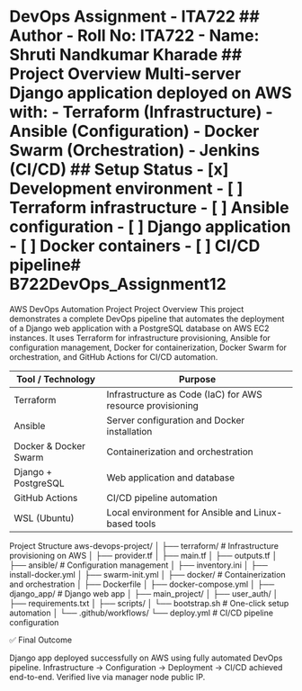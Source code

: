 # DevOps Assignment - ITA722 ## Author - Roll No: ITA722 - Name: Shruti Nandkumar Kharade ## Project Overview Multi-server Django application deployed on AWS with: - Terraform (Infrastructure) - Ansible (Configuration) - Docker Swarm (Orchestration) - Jenkins (CI/CD) ## Setup Status - [x] Development environment - [ ] Terraform infrastructure - [ ] Ansible configuration - [ ] Django application - [ ] Docker containers - [ ] CI/CD pipeline# B722DevOps_Assignment12
AWS DevOps Automation Project
Project Overview
This project demonstrates a complete DevOps pipeline that automates the deployment of a Django web application with a PostgreSQL database on AWS EC2 instances.
It uses Terraform for infrastructure provisioning, Ansible for configuration management, Docker for containerization, Docker Swarm for orchestration, and GitHub Actions for CI/CD automation.

| Tool / Technology         | Purpose                                                    |
| ------------------------- | ---------------------------------------------------------- |
| Terraform                 | Infrastructure as Code (IaC) for AWS resource provisioning |
| Ansible                   | Server configuration and Docker installation               |
| Docker & Docker Swarm     | Containerization and orchestration                         |
| Django + PostgreSQL       | Web application and database                               |
| GitHub Actions            | CI/CD pipeline automation                                  |
| WSL (Ubuntu)              | Local environment for Ansible and Linux-based tools        |

Project Structure
aws-devops-project/
│
├── terraform/              # Infrastructure provisioning on AWS
│   ├── provider.tf
│   ├── main.tf
│   ├── outputs.tf
│
├── ansible/                # Configuration management
│   ├── inventory.ini
│   ├── install-docker.yml
│   ├── swarm-init.yml
│
├── docker/                 # Containerization and orchestration
│   ├── Dockerfile
│   ├── docker-compose.yml
│
├── django_app/             # Django web app
│   ├── main_project/
│   ├── user_auth/
│   ├── requirements.txt
│
├── scripts/
│   └── bootstrap.sh        # One-click setup automation
│
└── .github/workflows/
    └── deploy.yml          # CI/CD pipeline configuration


✅ Final Outcome

Django app deployed successfully on AWS using fully automated DevOps pipeline.
Infrastructure → Configuration → Deployment → CI/CD achieved end-to-end.
Verified live via manager node public IP.
